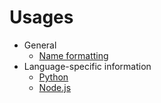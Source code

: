 # Usages

* General
    * [Name formatting](/cloudevents-generator/usages/name)
* Language-specific information
    * [Python](/cloudevents-generator/usages/python)
    * [Node.js](/cloudevents-generator/usages/nodejs)

